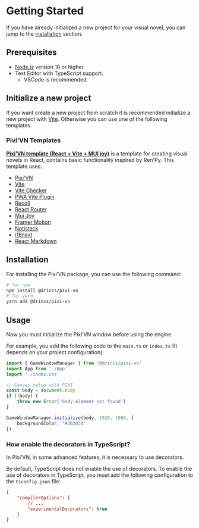 # Getting Started

If you have already initialized a new project for your visual novel, you can jump to the [installation](#installation) section.

## Prerequisites

* [Node.js](https://nodejs.org/) version 18 or higher.
* Text Editor with TypeScript support.
  * VSCode is recommended.

## Initialize a new project

If you want create a new project from scratch it is recommended initialize a new project with [Vite](https://vitejs.dev/). Otherwise you can use one of the following templates.

### Pivi'VN Templates

**[Pixi’VN template (React + Vite + MUI joy)](https://github.com/DRincs-Productions/pixi-vn-react-template)** is a template for creating visual novels in React, contains basic functionality inspired by Ren'Py. This template uses:

* [Pixi'VN](https://www.npmjs.com/package/@drincs/pixi-vn)
* [Vite](https://vitejs.dev/)
* [Vite Checker](https://www.npmjs.com/package/vite-plugin-checker)
* [PWA Vite Plugin](https://vite-pwa-org.netlify.app)
* [Recoil](https://recoiljs.org/)
* [React Router](https://reactrouter.com/)
* [Mui Joy](https://mui.com/joy-ui/getting-started/)
* [Framer Motion](https://www.framer.com/motion/)
* [Notistack](https://iamhosseindhv.com/notistack)
* [i18next](https://www.i18next.com/)
* [Reacr Markdown](https://www.npmjs.com/package/react-markdown)

## Installation

For installing the Pixi’VN package, you can use the following command:

```bash
# for npm
npm install @drincs/pixi-vn
# for yarn
yarn add @drincs/pixi-vn
```

## Usage

Now you must initialize the Pixi’VN window before using the engine.

For example, you add the following code to the `main.ts` or `index.ts` (It depends on your project configuration):

```typescript
import { GameWindowManager } from '@drincs/pixi-vn'
import App from './App'
import './index.css'

// Canvas setup with PIXI
const body = document.body
if (!body) {
    throw new Error('body element not found')
}

GameWindowManager.initialize(body, 1920, 1080, {
    backgroundColor: "#303030"
})
```

### How enable the decorators in TypeScript?

In Pixi’VN, in some advanced features, it is necessary to use decorators.

By default, TypeScript does not enable the use of decorators. To enable the use of decorators in TypeScript, you must add the following configuration to the `tsconfig.json` file:

```json
{
    "compilerOptions": {
        // ...
        "experimentalDecorators": true
    }
}
```
